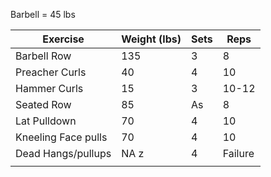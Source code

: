 Barbell = 45 lbs

| Exercise            | Weight (lbs) | Sets | Reps    |
| ------------------- | ------------ | ---- | ------- |
| Barbell Row         | 135          | 3    | 8       |
| Preacher Curls      | 40           | 4    | 10      |
| Hammer Curls        | 15           | 3    | 10-12   |
| Seated Row          | 85           | As   | 8       |
| Lat Pulldown        | 70           | 4    | 10      |
| Kneeling Face pulls | 70           | 4    | 10      |
| Dead Hangs/pullups  | NA z         | 4    | Failure |
|                     |              |      |         |
